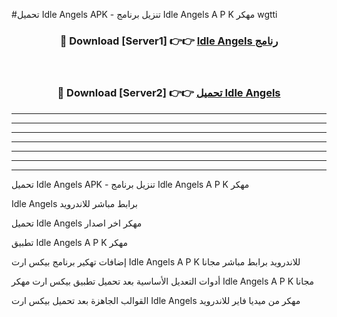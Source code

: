 #تحميل Idle Angels  APK - تنزيل برنامج Idle Angels  A P K مهكر wgtti 



<div align="center">
<h3>🔴 Download [Server1] 👉👉 <a href="https://apkdownload10.web.app/?title=Idle Angels ">Idle Angels  رنامج</a></h3><br>

<h3>🔴 Download [Server2] 👉👉 <a href="https://apkdownload10.web.app/?title=Idle Angels ">تحميل Idle Angels  </a></h3>
</div>


----------------------------------------------------------

----------------------------------------------------------

----------------------------------------------------------

----------------------------------------------------------

----------------------------------------------------------

----------------------------------------------------------

----------------------------------------------------------

تحميل Idle Angels  APK - تنزيل برنامج Idle Angels  A P K مهكر

Idle Angels  برابط مباشر للاندرويد

تحميل Idle Angels  مهكر اخر اصدار

تطبيق Idle Angels  A P K مهكر

إضافات تهكير برنامج بيكس ارت Idle Angels  A P K للاندرويد برابط مباشر مجانا

أدوات التعديل الأساسية بعد تحميل تطبيق بيكس ارت مهكر Idle Angels  A P K مجانا

القوالب الجاهزة بعد تحميل بيكس ارت Idle Angels  مهكر من ميديا فاير للاندرويد


